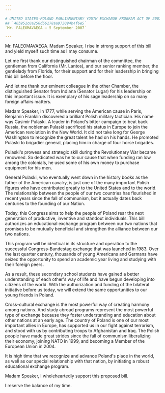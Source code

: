 ```yaml
---
---

# UNITED STATES-POLAND PARLIAMENTARY YOUTH EXCHANGE PROGRAM ACT OF 2007
## `46b951c0a250d56178aa973094b4f6e5`
`Mr. FALEOMAVAEGA — 5 September 2007`

---
```



Mr. FALEOMAVAEGA. Madam Speaker, I rise in strong support of this 
bill and yield myself such time as I may consume.

Let me first thank our distinguished chairman of the committee, the 
gentleman from California (Mr. Lantos), and our senior ranking member, 
the gentlelady from Florida, for their support and for their leadership 
in bringing this bill before the floor.

And let me thank our eminent colleague in the other Chamber, the 
distinguished Senator from Indiana (Senator Lugar) for his leadership 
on this important issue. It is exemplary of his sage leadership on so 
many foreign affairs matters.

Madam Speaker, in 1777, while serving the American cause in Paris, 
Benjamin Franklin discovered a brilliant Polish military tactician. His 
name was Casimir Pulaski. A leader in Poland's bitter campaign to beat 
back Russia, the nobleman Pulaski sacrificed his status in Europe to 
join the American revolution in the New World. It did not take long for 
George Washington to recognize the great talent he had on his hands. He 
promoted Pulaski to brigadier general, placing him in charge of four 
horse brigades.

Pulaski's prowess and strategic skill during the Revolutionary War 
became renowned. So dedicated was he to our cause that when funding ran 
low among the colonials, he used some of his own money to purchase 
equipment for his men.

General Pulaski, who eventually went down in the history books as the 
father of the American cavalry, is just one of the many important 
Polish figures who have contributed greatly to the United States and to 
the world. The relationship between the people of our two countries has 
flourished in recent years since the fall of communism, but it actually 
dates back centuries to the founding of our Nation.

Today, this Congress aims to help the people of Poland rear the next 
generation of productive, inventive and standout individuals. This bill 
authorizes an educational exchange program between our two nations that 
promises to be mutually beneficial and strengthen the alliance between 
our two nations.

This program will be identical in its structure and operation to the 
successful Congress-Bundestag exchange that was launched in 1983. Over 
the last quarter century, thousands of young Americans and Germans have 
seized the opportunity to spend an academic year living and studying 
with their foreign peers.

As a result, these secondary school students have gained a better 
understanding of each other's way of life and have begun developing 
into citizens of the world. With the authorization and funding of the 
bilateral initiative before us today, we will extend the same 
opportunities to our young friends in Poland.

Cross-cultural exchange is the most powerful way of creating harmony 
among nations. And study abroad programs represent the most powerful 
type of exchange because they foster understanding and education about 
other nations at an early age. The country of Poland is one of our most 
important allies in Europe, has supported us in our fight against 
terrorism, and stood with us by contributing troops to Afghanistan and 
Iraq. The Polish people have made great strides since the fall of 
communism liberalizing their economy, joining NATO in 1999, and 
becoming a Member of the European Union in 2004.

It is high time that we recognize and advance Poland's place in the 
world, as well as our special relationship with that nation, by 
initiating a robust educational exchange program.

Madam Speaker, I wholeheartedly support this proposed bill.

I reserve the balance of my time.